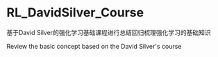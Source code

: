 # RL_DavidSilver_Course
基于David Silver的强化学习基础课程进行总结回归梳理强化学习的基础知识

Review the basic concept based on the David Silver's course
